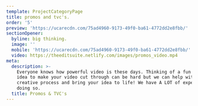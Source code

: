 ```yaml
---
template: ProjectCategoryPage
title: promos and tvc's.
order: '5'
preview: 'https://ucarecdn.com/75ad4960-9173-49f0-ba61-4772dd2e8fbb/'
sectionOpener:
  byline: big thinking.
  image: ''
  mobile: 'https://ucarecdn.com/75ad4960-9173-49f0-ba61-4772dd2e8fbb/'
  video: https://theeditsuite.netlify.com/images/promos_video.mp4
meta:
  description: >-
    Everyone knows how powerful video is these days. Thinking of a fun or edgy
    idea to make your video cut through can be hard but we can help with this
    creative process and bring your idea to life! We have A LOT of experience in
    doing so.
  title: Promos & TVC's
---
```

